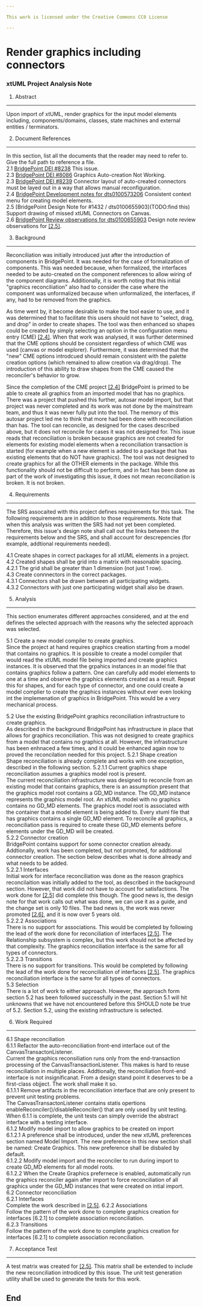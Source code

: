 ```yaml
---

This work is licensed under the Creative Commons CC0 License

---
```


# Render graphics including connectors
### xtUML Project Analysis Note

1. Abstract
-----------
Upon import of xtUML, render graphics for the input model elements including, components/domains, classes, state machines and external entities / terminators.

2. Document References
----------------------
In this section, list all the documents that the reader may need to refer to.
Give the full path to reference a file.  
<a id="2.1"></a>2.1 [BridgePoint DEI #8238](https://support.onefact.net/redmine/issues/8238) This issue.  
<a id="2.2"></a>2.3 [BridgePoint DEI #8086](https://support.onefact.net/redmine/issues/8086) Graphics Auto-creation Not Working.  
<a id="2.3"></a>2.3 [BridgePoint DEI #8239](https://support.onefact.net/redmine/issues/TODO) Connector layout of auto-created connectors must be layed out in a way that allows manual reconfiguration.  
<a id="2.4"></a>2.4 [BridgePoint Development notes for  dts0100573206](https://github.com/xtuml/internal/tree/71c842bdcd937f946f977d529dc90e0f9a5f2486/Documentation_archive/20100712/technical/notes/dts0100573206) Consistent context menu for creating model elements.  
<a id="2.5"></a>2.5 [BridgePoint Design Note for #1432 / dts0100655903](TODO:find this) Support drawing of missed xtUML Connectors on Canvas.  
<a id="2.6"></a>2.6 [BridgePoint Review observations for dts0100655903](https://support.onefact.net/redmine/issues/8238) Design note review observations for [[2.5]](#2.5).  

3. Background
-------------
Reconciliation was initially introduced just after the introduction of components in BridgePoint. 
It was needed for the case of formalization of components. This was needed because, when formalized, 
the interfaces needed to be auto-created on the component references to allow wiring of the component diagrams. 
Additionally, it is worth noting that this initial "graphics reconciliation" also had to consider the case where the component was unformalized because when unformalized, the interfaces, if any, had to be removed from the 
graphics.

As time went by, it become desirable to make the tool easier to use, and it was determined that to 
facilitate this users should not have to "select, drag, and drop" in order to create shapes. The tool was 
then enhanced so shapes could be created by simply selecting an option in the configuration menu entry (CME) [[2.4]](#2.4). 
When that work was analysed, it was further determined that the CME options should be consistent regardless of which 
CME was used (canvas or model explorer). Furthermore, it was determined that the "new" CME options introdcued should 
remain consistent with the palette creation options (which remained to allow creation via drag/drop). The introduction of this ability to draw shapes from the CME caused the reconciler's behavior to grow.

Since the completion of the CME project [[2.4]](#2.4) BridgePoint is primed to be able to create all graphics from an imported model that has no graphics. There was a project that pushed this further, autosar model import, but that project was never completed and its work was not done by the mainstream team, and thus it was never fully put into the tool. The memory 
of this autosar project led me to think that more had been done with reconciliation than has. The tool can reconcile, 
as designed for the cases described above, but it does not reconcile for cases it was not designed for. This issue 
reads that reconciliation is broken because graphics are not created for elements for existing model elements when a 
reconciliation transaction is started (for example when a new element is added to a package that has existing elements 
that do NOT have graphics). The tool was not designed to create graphics for all the OTHER elements in the package. While 
this functionality should not be difficult to perform, and in fact has been done as part of the work of investigating this 
issue, it does not mean reconciliation is broken. It is not broken.

4. Requirements
---------------
The SRS assocaited with this project defines requirements for this task. The following requirements are in 
addition to those requirements. Note that when this analysis was written the SRS had not yet been completed. Therefore, this
issue's design note shall call out the links between the requirements below and the SRS, and shall account for descrepencies
(for example, addtional requirements needed).

4.1 Create shapes in correct packages for all xtUML elements in a project.  
4.2 Created shapes shall be grid into a matrix with reasonable spacing.  
4.2.1 The grid shall be greater than 1 dimension (not just 1 row).  
4.3 Create connnectors in the correct packages.  
4.3.1 Connectors shall be drawn between all participating widgets.  
4.3.2 Connectors with just one participating widget shall also be drawn.  


5. Analysis
-----------
This section enumerates different approaches considered, and at the end defines the selected 
approach with the reasons why the selected approach was selected.  

5.1 Create a new model compiler to create graphics.  
Since the project at hand requires graphics creation starting from a model that contains no graphics. It is possible to create a model compiler that would read the xtUML model file being imported and create graphics instances. It is observed that the grpahics instances in an model file that contains graphics follow a pattern. One can carefully add model elements to one at a time and observe the graphics elements created as a result. Repeat this for shapes, and for each type of connector, and one could create a model complier to create the graphics instances without ever even looking int the implemenation of graphics in BridgePoint. This would be a very mechanical process.

5.2 Use the existing BridgePoint graphics reconciliation infrastructure to create graphics.  
As described in the background BridgePoint has infrastructure in place that allows for graphics reconciliation. This was not designed to create graphics from a model that contains no graphics at all. However, the infrastructure has been enhnaced a few times, and it could be enhanced again now to proved the reconcilation needed for this project.
5.2.1 Shape creation  
Shape reconciliation is already complete and works with one exception, described in the following section. 
5.2.1.1 Current graphics shape reconciliation assumes a graphics model root is present.  
The current reconciliation infrastructure was designed to reconcile from an existing model that contains graphics, there is an assumption present that the graphics model root contains a GD_MD instance. The GD_MD instance represents the graphics model root. An xtUML model with no graphics contains no GD_MD elements. The graphics model root is associated with the container that a model element is being added to. Every xtuml file that has graphics contains a single GD_MD element. To reconcile all graphics, a reconciliation pass is required to create these GD_MD elements before elements under the GD_MD will be created.  
5.2.2 Connector creation  
BridgePoint contains support for some connector creation already. Addtionally, work has been completed, but not promoted, for addtional connector creation. The section below describes what is done already and what needs to be added.  
5.2.2.1 Interfaces  
Initial work for interface reconciliation was done as the reason graphics reconcilaition was initially added to the tool, as described in the background section. However, that work did not have to account for satisfactions. The work done for [[2.5]](#2.5) did complete this though. The good news is, the design note for that work calls out what was done, we can use it as a guide, and the change set is only 10 files. The bad news is, the work was never promoted [[2.6]](#2.6), and it is now over 5 years old.  
5.2.2.2 Associations  
There is no support for associations. This would be completed by following the lead of the work done for reconciliation of interfaces [[2.5]](#2.5). The Relationship subsystem is complex, but this work should not be affected by that complexity. The graphics reconciliation interface is the same for all types of connectors.  
5.2.2.3 Transitions  
There is no support for transitions. This would be completed by following the lead of the work done for reconciliation of interfaces [[2.5]](#2.5). The graphics reconciliation interface is the same for all types of connectors.  
5.3 Selection  
There is a lot of work to either approach. However, the approach form section 5.2 has been followed successfully in the past. Section 5.1 will hit unknowns that we have not encountered before this SHOULD note be true of 5.2. Section 5.2, using  the existing infrastructure is selected.  

6. Work Required
----------------
6.1 Shape reconciliation    
6.1.1 Refactor the auto-reconciliation front-end interface out of the CanvasTransactonListener.  
Current the graphics reconsiliation runs only from the end-transaction processing of the CanvasTransactionListener. This makes is hard to reuse reconciliation in multiple places. Addtionally, the reconciliation front-end interface is not insignificanat. From a design stand point it deserves to be a first-class objject. The work shall make it so.  
6.1.1.1 Remove artifacts in the reconciliation interface that are only present to prevent unit testing problems.  
The CanvasTransactonListener contains statis opertions enableReconciler()/disableReconciler() that are only used by unit testing. When 6.1.1 is complete, the unit tests can simply override the abstract interface with a testing interface.   
6.1.2 Modify model import to allow graphics to be created on import   
6.1.2.1 A preference shall be introduced, under the new xtUML preferences section named Model Import. The new preference in this new section shall be named: Create Graphics. This new preference shall be disbaled by default.  
6.1.2.2 Modify model import and the reconciler to run during import to create GD_MD elements for all model roots.  
6.1.2.2 When the Create Graphics prefernece is enabled, automatically run the graphics reconciler again after import to force reconciliation of all graphics under the GD_MD instances that were created on intial import.  
6.2 Connector reconciliation    
6.2.1 Interfaces  
Complete the work described in [[2.5]](#2.5).
6.2.2 Associations  
Follow the pattern of the work done to complete graphics creation for interfaces [6.2.1] to complete association reconciliation.  
6.2.3 Transitions  
Follow the pattern of the work done to complete graphics creation for interfaces [6.2.1] to complete association reconciliation.  


7. Acceptance Test
------------------
A test matrix was created for [[2.5]](#2.5). This matrix shall be extended to include the new reconciliation introdiced by this issue. The unit test generation utility shall be used to generate the tests for this work.   

End
---


